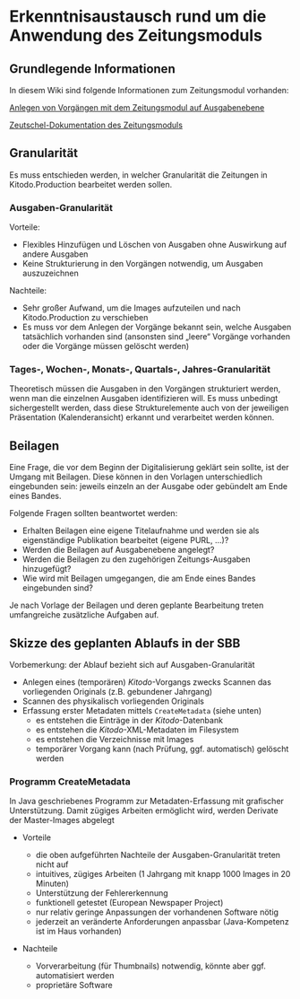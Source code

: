 # Erkenntnisaustausch rund um die Anwendung des Zeitungsmoduls

## Grundlegende Informationen 
In diesem Wiki sind folgende Informationen zum Zeitungsmodul vorhanden: 

[Anlegen von Vorgängen mit dem Zeitungsmodul auf Ausgabenebene](../../Using/Anwenderhandbuch/V_1.11/Neuen-Vorgang-anlegen-I-Zeitungen.md) 

[Zeutschel-Dokumentation des Zeitungsmoduls](../Von_Anwendern/Zeutschel_Doku/TS-1090_TechnInfo_Zeitungsdigital.pdf)

## Granularität
Es muss entschieden werden, in welcher Granularität die Zeitungen in Kitodo.Production bearbeitet werden sollen. 

### Ausgaben-Granularität

Vorteile: 

* Flexibles Hinzufügen und Löschen von Ausgaben ohne Auswirkung auf andere Ausgaben 
* Keine Strukturierung in den Vorgängen notwendig, um Ausgaben auszuzeichnen 

Nachteile: 

* Sehr großer Aufwand, um die Images aufzuteilen und nach Kitodo.Production zu verschieben 
* Es muss vor dem Anlegen der Vorgänge bekannt sein, welche Ausgaben tatsächlich vorhanden sind (ansonsten sind „leere“ Vorgänge  vorhanden oder die Vorgänge müssen gelöscht werden)

### Tages-, Wochen-, Monats-, Quartals-,  Jahres-Granularität
Theoretisch müssen die Ausgaben in den Vorgängen strukturiert werden, wenn man die einzelnen Ausgaben identifizieren will. Es muss unbedingt sichergestellt werden, dass diese Strukturelemente auch von der jeweiligen Präsentation (Kalenderansicht) erkannt und verarbeitet werden können. 

## Beilagen 

Eine Frage, die vor dem Beginn der Digitalisierung geklärt sein sollte, ist der Umgang mit Beilagen. Diese können in den Vorlagen unterschiedlich  eingebunden sein: jeweils einzeln an der Ausgabe oder gebündelt am Ende eines Bandes. 

Folgende Fragen sollten beantwortet werden: 

* Erhalten Beilagen eine eigene Titelaufnahme und werden sie als eigenständige Publikation bearbeitet (eigene PURL, ...)? 
* Werden die Beilagen auf Ausgabenebene angelegt? 
* Werden die Beilagen zu den zugehörigen Zeitungs-Ausgaben hinzugefügt? 
* Wie wird mit Beilagen umgegangen, die am Ende eines Bandes eingebunden sind? 

Je nach Vorlage der Beilagen und deren geplante Bearbeitung treten umfangreiche zusätzliche Aufgaben auf. 


## Skizze des geplanten Ablaufs in der SBB
Vorbemerkung: der Ablauf bezieht sich auf Ausgaben-Granularität

* Anlegen eines (temporären) _Kitodo_-Vorgangs zwecks Scannen das vorliegenden Originals (z.B. gebundener Jahrgang)
* Scannen des physikalisch vorliegenden Originals
* Erfassung erster Metadaten mittels ``CreateMetadata`` (siehe unten)
    * es entstehen die Einträge in der _Kitodo_-Datenbank
    * es entstehen die _Kitodo_-XML-Metadaten im Filesystem
    * es entstehen die Verzeichnisse mit Images
    * temporärer Vorgang kann (nach Prüfung, ggf. automatisch) gelöscht werden

### Programm CreateMetadata
In Java geschriebenes Programm zur Metadaten-Erfassung mit grafischer Unterstützung. Damit zügiges Arbeiten ermöglicht wird, werden Derivate der Master-Images abgelegt
 
* Vorteile
    * die oben aufgeführten Nachteile der Ausgaben-Granularität treten nicht auf
    * intuitives, zügiges Arbeiten (1 Jahrgang mit knapp 1000 Images in 20 Minuten)
    * Unterstützung der Fehlererkennung
    * funktionell getestet (European Newspaper Project)
    * nur relativ geringe Anpassungen der vorhandenen Software nötig
    * jederzeit an veränderte Anforderungen anpassbar (Java-Kompetenz ist im Haus vorhanden)
 
* Nachteile
    * Vorverarbeitung (für Thumbnails) notwendig, könnte aber ggf. automatisiert werden
    * proprietäre Software

